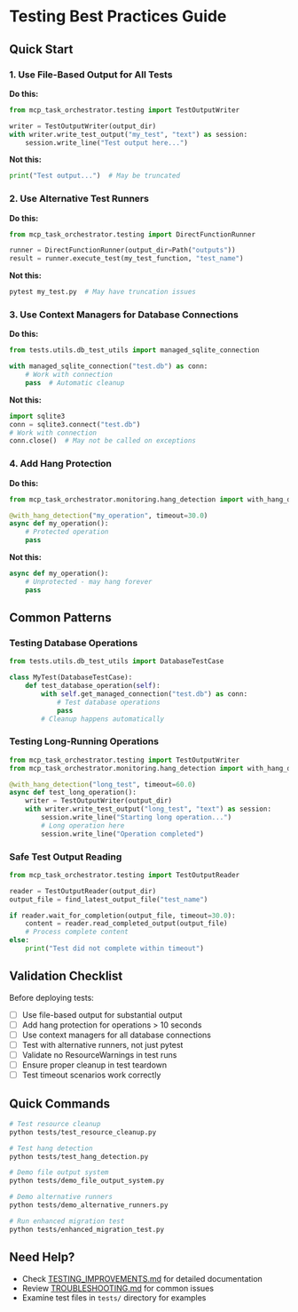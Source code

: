 # Testing Best Practices Guide

## Quick Start

### 1. Use File-Based Output for All Tests

**Do this:**
```python
from mcp_task_orchestrator.testing import TestOutputWriter

writer = TestOutputWriter(output_dir)
with writer.write_test_output("my_test", "text") as session:
    session.write_line("Test output here...")
```

**Not this:**
```python
print("Test output...")  # May be truncated
```

### 2. Use Alternative Test Runners

**Do this:**
```python
from mcp_task_orchestrator.testing import DirectFunctionRunner

runner = DirectFunctionRunner(output_dir=Path("outputs"))
result = runner.execute_test(my_test_function, "test_name")
```

**Not this:**
```bash
pytest my_test.py  # May have truncation issues
```

### 3. Use Context Managers for Database Connections

**Do this:**
```python
from tests.utils.db_test_utils import managed_sqlite_connection

with managed_sqlite_connection("test.db") as conn:
    # Work with connection
    pass  # Automatic cleanup
```

**Not this:**
```python
import sqlite3
conn = sqlite3.connect("test.db")
# Work with connection
conn.close()  # May not be called on exceptions
```

### 4. Add Hang Protection

**Do this:**
```python
from mcp_task_orchestrator.monitoring.hang_detection import with_hang_detection

@with_hang_detection("my_operation", timeout=30.0)
async def my_operation():
    # Protected operation
    pass
```

**Not this:**
```python
async def my_operation():
    # Unprotected - may hang forever
    pass
```

## Common Patterns

### Testing Database Operations
```python
from tests.utils.db_test_utils import DatabaseTestCase

class MyTest(DatabaseTestCase):
    def test_database_operation(self):
        with self.get_managed_connection("test.db") as conn:
            # Test database operations
            pass
        # Cleanup happens automatically
```

### Testing Long-Running Operations
```python
from mcp_task_orchestrator.testing import TestOutputWriter
from mcp_task_orchestrator.monitoring.hang_detection import with_hang_detection

@with_hang_detection("long_test", timeout=60.0)
async def test_long_operation():
    writer = TestOutputWriter(output_dir)
    with writer.write_test_output("long_test", "text") as session:
        session.write_line("Starting long operation...")
        # Long operation here
        session.write_line("Operation completed")
```

### Safe Test Output Reading
```python
from mcp_task_orchestrator.testing import TestOutputReader

reader = TestOutputReader(output_dir)
output_file = find_latest_output_file("test_name")

if reader.wait_for_completion(output_file, timeout=30.0):
    content = reader.read_completed_output(output_file)
    # Process complete content
else:
    print("Test did not complete within timeout")
```

## Validation Checklist

Before deploying tests:

- [ ] Use file-based output for substantial output
- [ ] Add hang protection for operations > 10 seconds  
- [ ] Use context managers for all database connections
- [ ] Test with alternative runners, not just pytest
- [ ] Validate no ResourceWarnings in test runs
- [ ] Ensure proper cleanup in test teardown
- [ ] Test timeout scenarios work correctly

## Quick Commands

```bash
# Test resource cleanup
python tests/test_resource_cleanup.py

# Test hang detection
python tests/test_hang_detection.py

# Demo file output system
python tests/demo_file_output_system.py

# Demo alternative runners
python tests/demo_alternative_runners.py

# Run enhanced migration test
python tests/enhanced_migration_test.py
```

## Need Help?

- Check [TESTING_IMPROVEMENTS.md](TESTING_IMPROVEMENTS.md) for detailed documentation
- Review [TROUBLESHOOTING.md](TROUBLESHOOTING.md) for common issues
- Examine test files in `tests/` directory for examples
